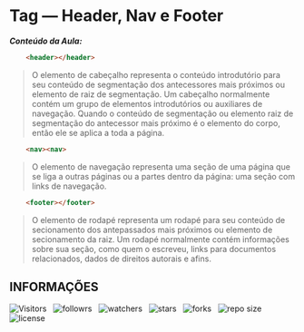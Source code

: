<!-- TITLE -->
# Tag — Header, Nav e Footer

***Conteúdo da Aula:***

```html
    <header></header>
```

> O elemento de cabeçalho representa o conteúdo introdutório para seu conteúdo de segmentação dos antecessores mais próximos ou elemento de raiz de segmentação. Um cabeçalho normalmente contém um grupo de elementos introdutórios ou auxiliares de navegação. Quando o conteúdo de segmentação ou elemento raiz de segmentação do antecessor mais próximo é o elemento do corpo, então ele se aplica a toda a página.

```html
    <nav><nav>
```

> O elemento de navegação representa uma seção de uma página que se liga a outras páginas ou a partes dentro da página: uma seção com links de navegação.

```html
    <footer></footer>
```

> O elemento de rodapé representa um rodapé para seu conteúdo de secionamento dos antepassados mais próximos ou elemento de secionamento da raiz. Um rodapé normalmente contém informações sobre sua seção, como quem o escreveu, links para documentos relacionados, dados de direitos autorais e afins.

<!-- TABLE OF CONTENTS -->
<!-- ## TABELA DE CONTEÚDO -->

<!-- * [Vista por cima](#vista-por-cima) -->
<!--  * [Foto da tela](#foto-da-tela) -->
<!--  * [Links](#links) -->
<!-- * [Meu processo](#meu-processo) -->
<!--  * [Contruido com](#construido-com) -->
<!--  * [O que aprendi](#o-que-aprendi) -->
<!--  * [Desenvolvimento contínuo](#desenvolvimento-contínuo) -->
<!--  * [Recusos úteis](#recursos-úteis) -->
<!-- * [Autor](#autor) -->
<!-- * [Agradecimentos](#agradecimentos) -->
<!-- * [Informações](#informações) -->

<!-- OVERVIEW -->
<!-- ## VISTA POR CIMA -->

<!-- SCREENSHOT -->
<!-- ### FOTO DA TELA -->

<!-- LINKS -->
<!-- ### LINKS -->

<!-- MY PROCESS -->
<!-- ## MEU PROCESSO -->

<!-- BUILT WITH -->
<!-- ### CONSTRUIDO COM -->

<!-- WHAT I LEARNED -->
<!-- ### O QUE APRENDI -->

<!-- CONTINUED DEVELOPMENT -->
<!-- ### DESENVOLVIMENTO CONTÍNUO -->

<!-- USEFUL RESOURCES -->
<!-- ### RECURSOS ÚTEIS -->

<!-- AUTHOR -->
<!-- ## AUTOR -->

<!-- ACKNOWLEDGMENTS -->
<!-- ## AGRADECIMENTOS -->

<!-- INFORMATION -->
## INFORMAÇÕES

![Visitors](https://api.visitorbadge.io/api/visitors?path=Devsgeeknerd%2Ftag-hea-nav-foo&label=Visitantes&labelColor=%23f9e64f&countColor=%23008000&style=plastic "Total de Visitas")
&nbsp;
![followrs](https://img.shields.io/github/followers/Devsgeeknerd?style=plastic&label=SEGUIDORES&labelColor=f9e64f "Total de Seguidores")
&nbsp;
![watchers](https://img.shields.io/github/watchers/Devsgeeknerd/tag-hea-nav-foo?style=plastic&label=OBSERVADORES&labelColor=f9e64f "Total de Observadores")
&nbsp;
![stars](https://img.shields.io/github/stars/Devsgeeknerd/tag-hea-nav-foo?style=plastic&label=ESTRELAS&labelColor=f9e64f "Total de Estrelas Recebidas")
&nbsp;
![forks](https://img.shields.io/github/forks/Devsgeeknerd/tag-hea-nav-foo?style=plastic&label=BIFURCAÇÕES&labelColor=f9e64f "Total de Bifurcações")
&nbsp;
![repo size](https://img.shields.io/github/repo-size/Devsgeeknerd/tag-hea-nav-foo?style=plastic&label=TAMANHO&labelColor=f9e64f "Tamanho do Repositório")
&nbsp;
![license](https://img.shields.io/github/license/Devsgeeknerd/tag-hea-nav-foo?style=plastic&label=LICENÇA&labelColor=f9e64f "Licença do Repositório")
